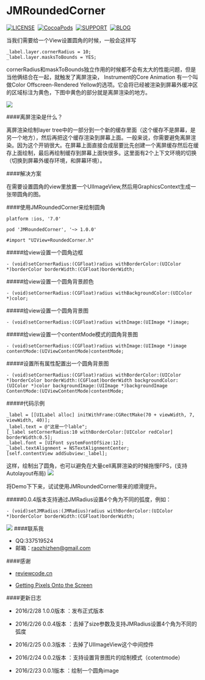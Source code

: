 # JMRoundedCorner

[![LICENSE](https://img.shields.io/badge/license-MIT-green.svg?style=flat)](https://raw.githubusercontent.com/raozhizhen/JMRoundedCorner/master/LICENSE)&nbsp;
[![CocoaPods](http://img.shields.io/cocoapods/v/JMRoundedCorner.svg?style=flat)](http://cocoapods.org/?q=JMRoundedCorner)&nbsp;
[![SUPPORT](https://img.shields.io/badge/support-iOS%207%2B%20-blue.svg?style=flat)](https://en.wikipedia.org/wiki/IOS_7)&nbsp;
[![BLOG](https://img.shields.io/badge/blog-raozhizhen.com-orange.svg?style=flat)](http://raozhizhen.com)&nbsp;

当我们需要给一个View设置圆角的时候，一般会这样写

```objc	
_label.layer.cornerRadius = 10;
_label.layer.masksToBounds = YES;
```  	 
  	 
cornerRadius和maskToBounds独立作用的时候都不会有太大的性能问题，但是当他俩结合在一起，就触发了离屏渲染，
Instrument的Core Animation 有一个叫做Color Offscreen-Rendered Yellow的选项。它会将已经被渲染到屏幕外缓冲区的区域标注为黄色，下图中黄色的部分就是离屏渲染的地方。

![](https://github.com/raozhizhen/JMRoundedCorner/blob/master/IMG_2582.PNG?raw=true)

####离屏渲染是什么？

离屏渲染绘制layer tree中的一部分到一个新的缓存里面（这个缓存不是屏幕，是另一个地方），然后再把这个缓存渲染到屏幕上面。一般来说，你需要避免离屏渲染。因为这个开销很大。在屏幕上面直接合成层要比先创建一个离屏缓存然后在缓存上面绘制，最后再绘制缓存到屏幕上面快很多。这里面有2个上下文环境的切换（切换到屏幕外缓存环境，和屏幕环境）。

####解决方案

在需要设置圆角的view里放置一个UIImageView,然后用GraphicsContext生成一张带圆角的图。

####使用JMRoundedCorner来绘制圆角


	platform :ios, '7.0'
	
	pod 'JMRoundedCorner', '~> 1.0.0'
	
	#import "UIView+RoundedCorner.h"

	
	
#####给view设置一个圆角边框

```objc	
- (void)setCornerRadius:(CGFloat)radius withBorderColor:(UIColor *)borderColor borderWidth:(CGFloat)borderWidth;
```

#####给view设置一个圆角背景颜色

```objc
- (void)setCornerRadius:(CGFloat)radius withBackgroundColor:(UIColor *)color;
```

#####给view设置一个圆角背景图

```objc
- (void)setCornerRadius:(CGFloat)radius withImage:(UIImage *)image;
```

#####给view设置一个contentMode模式的圆角背景图

```objc
- (void)setCornerRadius:(CGFloat)radius withImage:(UIImage *)image contentMode:(UIViewContentMode)contentMode;
```

#####设置所有属性配置出一个圆角背景图

```objc
- (void)setCornerRadius:(CGFloat)radius withBorderColor:(UIColor *)borderColor borderWidth:(CGFloat)borderWidth backgroundColor:(UIColor *)color backgroundImage:(UIImage *)backgroundImage ContentMode:(UIViewContentMode)contentMode;
```

#####代码示例

```objc
_label = [[UILabel alloc] initWithFrame:CGRectMake(70 + viewWidth, 7, viewWidth, 40)];
_label.text = @"这是一个lable";
[_label setCornerRadius:10 withBorderColor:[UIColor redColor] borderWidth:0.5];
_label.font = [UIFont systemFontOfSize:12];
_label.textAlignment = NSTextAlignmentCenter;
[self.contentView addSubview:_label];
```

这样，绘制出了圆角，也可以避免在大量cell离屏渲染的时候拖慢FPS，(支持Autolayout布局)
![](https://github.com/raozhizhen/JMRoundedCorner/blob/master/IMG_2580.PNG?raw=true)


将Demo下下来，试试使用JMRoundedCorner带来的顺滑提升。

#####0.0.4版本支持通过JMRadius设置4个角为不同的弧度，例如：

```objc
- (void)setJMRadius:(JMRadius)radius withBorderColor:(UIColor *)borderColor borderWidth:(CGFloat)borderWidth;
```


![](https://github.com/raozhizhen/JMRoundedCorner/blob/master/IMG_2592.PNG?raw=true)
####联系我

- QQ:337519524
- 邮箱：raozhizhen@gmail.com

####感谢

- [reviewcode.cn](http://www.reviewcode.cn/article.html?reviewId=7)

- [Getting Pixels Onto the Screen](https://www.objc.io/issues/3-views/moving-pixels-onto-the-screen/)


####更新日志

- 2016/2/28  1.0.0版本 ：发布正式版本

- 2016/2/26  0.0.4版本 ：去掉了size参数及支持JMRadius设置4个角为不同的弧度

- 2016/2/25  0.0.3版本 ：去掉了UIImageView这个中间控件

- 2016/2/24  0.0.2版本 ：支持设置背景图片的绘制模式（cotentmode）

- 2016/2/23  0.0.1版本 ：绘制一个圆角image
